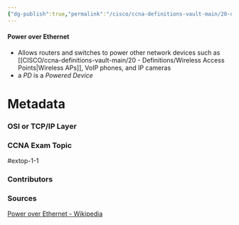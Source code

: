 ```yaml
---
{"dg-publish":true,"permalink":"/cisco/ccna-definitions-vault-main/20-definitions/po-e/","tags":["defs_ccna"]}
---
```


#### Power over Ethernet
- Allows routers and switches to power other network devices such as [[CISCO/ccna-definitions-vault-main/20 - Definitions/Wireless Access Points\|Wireless APs]], VoIP phones, and IP cameras
- a *PD* is a *Powered Device*






# Metadata
### OSI or TCP/IP Layer

### CCNA Exam Topic
#extop-1-1 
### Contributors

### Sources
[Power over Ethernet - Wikipedia](https://en.wikipedia.org/wiki/Power_over_Ethernet)

